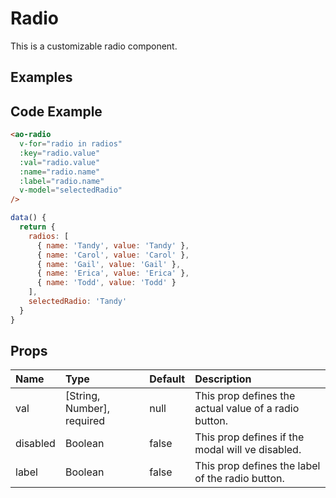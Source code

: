 # Radio

This is a customizable radio component.

## Examples

<Doc-Radio/>

## Code Example
```html
<ao-radio
  v-for="radio in radios"
  :key="radio.value"
  :val="radio.value"
  :name="radio.name"
  :label="radio.name"
  v-model="selectedRadio"
/>
```

```js
data() {
  return {
    radios: [
      { name: 'Tandy', value: 'Tandy' },
      { name: 'Carol', value: 'Carol' },
      { name: 'Gail', value: 'Gail' },
      { name: 'Erica', value: 'Erica' },
      { name: 'Todd', value: 'Todd' }
    ],
    selectedRadio: 'Tandy'
  }
}
```

## Props

| Name         | Type     | Default | Description                                                           |
|:-------------|:---------|:---------|:----------------------------------------------------------------------|
| val | [String, Number], required | null | This prop defines the actual value of a radio button. |
| disabled | Boolean | false | This prop defines if the modal will ve disabled. |
| label | Boolean | false | This prop defines the label of the radio button. |


